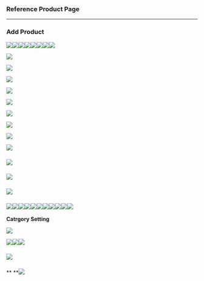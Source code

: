 ### **Reference Product Page**

---

### **Add Product**

![](/assets/product_for_bag_page1.png)![](/assets/product_for_bag_page2.png)![](/assets/product_for_bag_page3.png)![](/assets/product_for_bag_page4.png)![](/assets/product_for_bag_page5.png)![](/assets/product_for_bag_page6_related_product.png)![](/assets/product_for_bag_page7_up_sells.png)![](/assets/OC01.png)

![](/assets/OC01.png)

![](/assets/OC01.png)

![](/assets/OC01.png)

![](/assets/OC01.png)

![](/assets/OC01.png)

![](/assets/OC01.png)

![](/assets/OC01.png)

![](/assets/OC01.png)

![](/assets/OC01.png)

### ![](/assets/OC01.png)

### ![](/assets/OC01.png)

### ![](/assets/OC01.png)

### ![](/assets/OC01.png)![](/assets/OC02.png)![](/assets/OC03.png)![](/assets/OC04.png)![](/assets/OC05.png)![](/assets/OC06.png)![](/assets/OC07.png)![](/assets/OC08.png)![](/assets/OC09.png)![](/assets/product_setting_page10_rewardpoint.png)![](/assets/OC10.png)

**Catrgory Setting**

![](/assets/OC11.png)

![](/assets/Category_jacket_page1.png)![](/assets/Category_jacket_page2.png)![](/assets/Category_jacket_page3.png)

### ![](/assets/Category_jacket_page4.png)

### 

** **![](/assets/attribute_setting_collar.png)

